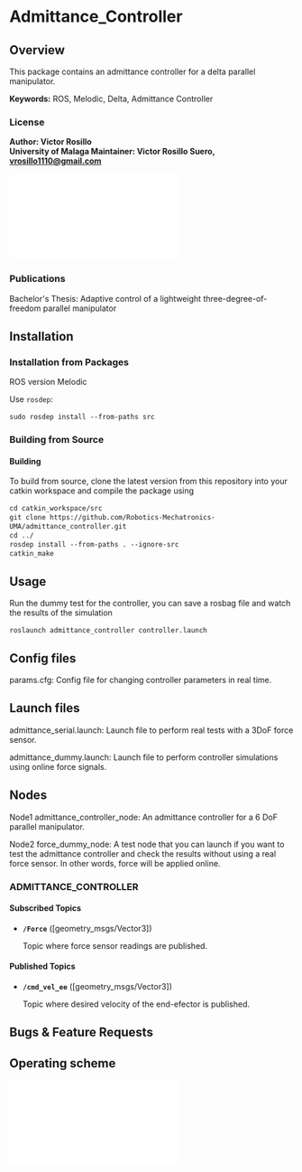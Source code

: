 # Admittance_Controller

## Overview

This package contains an admittance controller for a delta parallel manipulator.

**Keywords:** ROS, Melodic, Delta, Admittance Controller


### License

**Author: Victor Rosillo<br />
University of Malaga
Maintainer: Victor Rosillo Suero, vrosillo1110@gmail.com**

<!-- This is research code, expect that it changes often and any fitness for a particular purpose is disclaimed. -->

<!-- [![Build Status](http://rsl-ci.ethz.ch/buildStatus/icon?job=ros_best_practices)](http://rsl-ci.ethz.ch/job/ros_best_practices/) -->

![Delta manipulator](images/Manipulador_delta.pdf)


### Publications

Bachelor's Thesis: Adaptive control of a lightweight three-degree-of-freedom parallel
manipulator

## Installation

### Installation from Packages
ROS version Melodic
    
Use `rosdep`:

	sudo rosdep install --from-paths src

### Building from Source

#### Building

To build from source, clone the latest version from this repository into your catkin workspace and compile the package using

	cd catkin_workspace/src
	git clone https://github.com/Robotics-Mechatronics-UMA/admittance_controller.git
	cd ../
	rosdep install --from-paths . --ignore-src
	catkin_make

## Usage

Run the dummy test for the controller, you can save a rosbag file and watch the results of the simulation

	roslaunch admittance_controller controller.launch

## Config files

params.cfg: Config file for changing controller parameters in real time.

## Launch files

admittance_serial.launch: Launch file to perform real tests with a 3DoF force sensor. 

admittance_dummy.launch: Launch file to perform controller simulations using online force signals.


## Nodes

Node1 admittance_controller_node: An admittance controller for a 6 DoF parallel manipulator.

Node2 force_dummy_node: A test node that you can launch if you want to test the admittance controller and check the results without using a real force sensor. In other words, force will be applied online.

### ADMITTANCE_CONTROLLER

#### Subscribed Topics

* **`/Force`** ([geometry_msgs/Vector3])

	Topic where force sensor readings are published.


#### Published Topics

* **`/cmd_vel_ee`** ([geometry_msgs/Vector3])

	Topic where desired velocity of the end-efector is published.

## Bugs & Feature Requests

## Operating scheme

![ROS Interface](images/Diagrama_Comunicacion_ROS.pdf)


